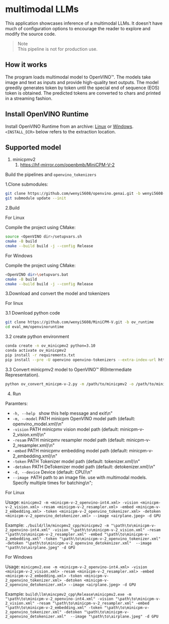 # multimodal LLMs

This application showcases inference of a multimodal LLMs. It doesn't have much of configuration options to encourage the reader to explore and modify the source code. 

> Note  
This pipeline is not for production use.

## How it works

The program loads multimodal model to OpenVINO™. The models take image and text as inputs and provide high-quality text outputs. The model greedily generates token by token until the special end of sequence (EOS) token is obtained. The predicted tokens are converted to chars and printed in a streaming fashion.

## Install OpenVINO Runtime

Install OpenVINO Runtime from an archive: [Linux](https://docs.openvino.ai/2024/get-started/install-openvino/install-openvino-archive-linux.html) or [Windows](https://docs.openvino.ai/2024/get-started/install-openvino/install-openvino-archive-windows.html). `<INSTALL_DIR>` below refers to the extraction location.

## Supported model

1. minicpmv2
   1. https://hf-mirror.com/openbmb/MiniCPM-V-2


Build the pipelines and `openvino_tokenizers`

1.Clone submodules:

```sh
git clone https://github.com/wenyi5608/openvino.genai.git -b wenyi5608-stateful
git submodule update --init
```

2.Build

For Linux

Compile the project using CMake:

```sh
source <OpenVINO dir>/setupvars.sh
cmake -B build
cmake --build build -j --config Release
```

For Windows

Compile the project using CMake:

```sh
<OpenVINO dir>\setupvars.bat
cmake -B build
cmake --build build -j --config Release
```

3.Download and convert the model and tokenizers

For linux

3.1 Download python code
```sh
git clone https://github.com/wenyi5608/MiniCPM-V.git -b ov_runtime
cd eval_mm/openvinoruntime
```

3.2 create python environment
```sh
conda create -n ov_minicpmv2 python=3.10
conda activate ov_minicpmv2
pip install -r requirements.txt
pip install --pre -U openvino openvino-tokenizers --extra-index-url https://storage.openvinotoolkit.org/simple/wheels/nightly
```
3.3 Convert minicpmv2 model to OpenVINO™ IR(Intermediate Representation).
```sh
python ov_convert_minicpm-v-2.py -m /path/to/minicpmv2 -o /path/to/minicpmv2_ov
```

4. Run

Paramters:
* `-h, --help `             show this help message and exit\n"
* `-m, --model` PATH        minicpm OpenVINO model path (default: openvino_model.xml)\n"
* `-vision` PATH            minicpmv vision model path (default: minicpm-v-2_vision.xml)\n"
* `-resam` PATH             minicpmv resampler model path (default: minicpm-v-2_resampler.xml)\n"
* `-embed` PATH             minicpmv embedding model path (default: minicpm-v-2_embedding.xml)\n"
* `-token` PATH             Tokenizer model path (default: tokenizer.xml)\n"
* `-detoken` PATH           DeTokenizer model path (default: detokenizer.xml)\n"
* `-d, --device`            Device (default: CPU)\n"
* `--image P`ATH            path to an image file. use with multimodal models. Specify multiple times for batching\n";
   
For Linux


Usage: `minicpmv2 -m <minicpm-v-2_openvino-int4.xml> -vision <minicpm-v-2_vision.xml> -resam <minicpm-v-2_resampler.xml> -embed <minicpm-v-2_embedding.xml> -token <minicpm-v-2_openvino_tokenizer.xml> -detoken <minicpm-v-2_openvino_detokenizer.xml> --image <airplane.jpeg> -d GPU`

Example: `./build/llm/mincpmv2_cpp/minicpmv2 -m "\path\to\minicpm-v-2_openvino-int4.xml" -vision "\path\to\minicpm-v-2_vision.xml" -resam "\path\to\minicpm-v-2_resampler.xml" -embed "\path\to\minicpm-v-2_embedding.xml" -token "\path\to\minicpm-v-2_openvino_tokenizer.xml" -detoken "\path\to\minicpm-v-2_openvino_detokenizer.xml"  --image "\path\to\airplane.jpeg" -d GPU`

For Windows

Usage: `minicpmv2.exe -m <minicpm-v-2_openvino-int4.xml> -vision <minicpm-v-2_vision.xml> -resam <minicpm-v-2_resampler.xml> -embed <minicpm-v-2_embedding.xml> -token <minicpm-v-2_openvino_tokenizer.xml> -detoken <minicpm-v-2_openvino_detokenizer.xml> --image <airplane.jpeg> -d GPU`

Example: `build\llm\mincpmv2_cpp\Release\minicpmv2.exe -m "\path\to\minicpm-v-2_openvino-int4.xml" -vision "\path\to\minicpm-v-2_vision.xml" -resam "\path\to\minicpm-v-2_resampler.xml" -embed "\path\to\minicpm-v-2_embedding.xml" -token "\path\to\minicpm-v-2_openvino_tokenizer.xml" -detoken "\path\to\minicpm-v-2_openvino_detokenizer.xml"  --image "\path\to\airplane.jpeg" -d GPU`

 

